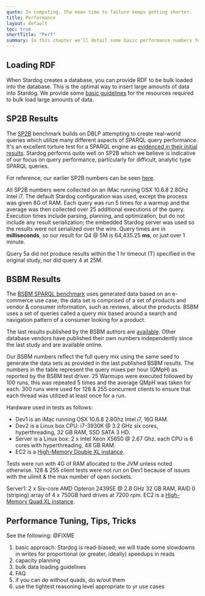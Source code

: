 ```yaml
---
quote: In computing, the mean time to failure keeps getting shorter.
title: Performance
layout: default
toc: true
shortTitle: "Perf"
summary: In this chapter we'll detail some basic performance numbers for Stardog, both load speed and query speed. As is always the case, the most important performance numbers are the ones you run on <strong>your</strong> data.
---
```


## Loading RDF

When Stardog creates a database, you can provide RDF to be bulk loaded
into the database. This is the optimal way to insert large amounts of
data into Stardog. We provide some [basic
guidelines](../admin/#resource-requirements) for the resources required
to bulk load large amounts of data.

## SP2B Results

The [SP2B](http://dbis.informatik.uni-freiburg.de/index.php?project=SP2B)
benchmark builds on DBLP attempting to create real-world queries which
utilize many different aspects of SPARQL query performance. It's an
excellent torture test for a SPARQL engine as [evidenced in their
initial results](http://arxiv.org/pdf/0806.4627v2.pdf). Stardog performs
quite well on SP2B which we believe is indicative of our focus on query
performance, particularly for difficult, analytic type SPARQL queries.

For reference, our earlier SP2B numbers can be seen
[here](http://weblog.clarkparsia.com/2011/05/31/stardog-performance-sp2b-benchmark/).


All SP2B numbers were collected on an iMac running OSX 10.6.8 2.8Ghz
Intel i7. The default Stardog configuration was used, except the process
was given 8G of RAM. Each query was run 5 times for a warmup and the
average was then collected over 25 additional executions of the query.
Execution times include parsing, planning, and optimization, but do not
include any result serialization; the embedded Stardog server was used
so the results were not serialized over the wire. Query times are in
**milliseconds**, so our result for Q4 @ 5M is 64,435.25 **ms**, or just
over 1 minute.

Query 5a did not produce results within the 1 hr timeout (T) specified
in the original study, nor did query 4 at 25M.

## BSBM Results

The [BSBM SPARQL benchmark](http://www4.wiwiss.fu-berlin.de/bizer/berlinsparqlbenchmark/)
uses generated data based on an e-commerce use case; the data set is
comprised of a set of products and vendor & consumer information, such
as reviews, about the products. BSBM uses a set of queries called a
query mix based around a search and navigation pattern of a consumer
looking for a product.

The last results published by the BSBM authors are
[available](http://www4.wiwiss.fu-berlin.de/bizer/BerlinSPARQLBenchmark/results/V6/).
Other database vendors have published their own numbers independently
since the last study and are available online.

Our BSBM numbers reflect the full query mix using the same seed to
generate the data sets as provided in the last published BSBM results.
The numbers in the table represent the query mixes per hour (QMpH) as
reported by the BSBM test driver. 25 Warmups were executed followed by
100 runs, this was repeated 5 times and the average QMpH was taken for
each. 300 runs were used for 128 & 255 concurrent clients to ensure that
each thread was utilized at least once for a run.


Hardware used in tests as follows:

- Dev1 is an iMac running OSX 10.6.8 2.8Ghz Intel i7, 16G RAM.
- Dev2 is a Linux box CPU: i7-3930K @ 3.2 GHz six cores, hyperthreading, 32 GB RAM, SSD SATA 3 HD.
- Server is a Linux box: 2 x Intel Xeon X5650 @ 2.67 Ghz. each CPU is 6 cores with hyperthreading, 48 GB RAM.
- EC2 is a [High-Memory Double XL instance](http://aws.amazon.com/ec2/instance-types/).

Tests were run with 4G of RAM allocated to the JVM unless noted
otherwise. 128 & 255 client tests were not run on Dev1 because of issues
with the ulimit & the max number of open sockets.

Server1: 2 x Six-core AMD Opteron 2439SE @ 2.8 GHz 32 GB RAM, RAID 0
(striping) array of 4 x 750GB hard drives at 7200 rpm. EC2 is a
[High-Memory Quad XL instance](http://aws.amazon.com/ec2/instance-types/).

## Performance Tuning, Tips, Tricks

See the following: @FIXME

1. basic approach: Stardog is read-biased; we will trade some slowdowns in writes for proportional (or greater, ideally) speedups in reads
1. capacity planning
1. bulk data loading guidelines
1. FAQ
1. if you can do without quads, do w/out them
1. use the tightest reasoning level appropriate to yr use cases
